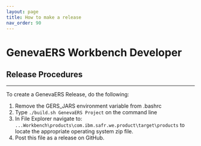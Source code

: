 ```yaml
---
layout: page
title: How to make a release
nav_order: 90
---
```

# GenevaERS Workbench Developer
## Release Procedures 

-----
To create a GenevaERS Release, do the following:
1. Remove the GERS_JARS environment variable from .bashrc
2. Type 
   ```./build.sh GenevaERS Project```
    on the command line
3. In File Explorer navigate to: ```...Workbench\products\com.ibm.safr.we.product\target\products``` to locate the appropriate operating system zip file.
4. Post this file as a release on GitHub.
